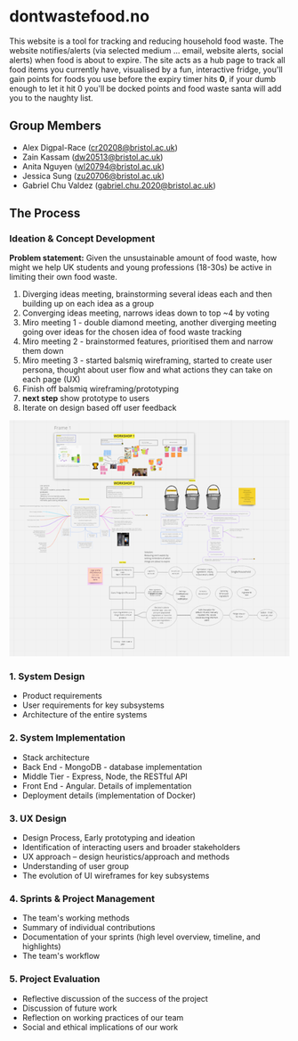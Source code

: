 # **dontwastefood.no**

This website is a tool for tracking and reducing household food waste. The website notifies/alerts (via selected medium ... email, website alerts, social alerts) when food is about to expire. The site acts as a hub page to track all food items you currently have, visualised by a fun, interactive fridge, you'll gain points for foods you use before the expiry timer hits **0**, if your dumb enough to let it hit 0 you'll be docked points and food waste santa will add you to the naughty list.

## **Group Members**
* Alex Digpal-Race (cr20208@bristol.ac.uk)
* Zain Kassam (dw20513@bristol.ac.uk)
* Anita Nguyen (wl20794@bristol.ac.uk)
* Jessica Sung (zu20706@bristol.ac.uk)
* Gabriel Chu Valdez (gabriel.chu.2020@bristol.ac.uk)

## **The Process**

### **Ideation & Concept Development**
**Problem statement:** Given the unsustainable amount of food waste, how might we help UK students and young professions (18-30s) be active in limiting their own food waste.
1. Diverging ideas meeting, brainstorming several ideas each and then building up on each idea as a group
2. Converging ideas meeting, narrows ideas down to top ~4 by voting
3. Miro meeting 1 - double diamond meeting, another diverging meeting going over ideas for the chosen idea of food waste tracking
4. Miro meeting 2 - brainstormed features, prioritised them and narrow them down
5. Miro meeting 3 - started balsmiq wireframing, started to create user persona, thought about user flow and what actions they can take on each page (UX)
6. Finish off balsmiq wireframing/prototyping
7. **next step** show prototype to users
8. Iterate on design based off user feedback

![Miro board from multiple double diamond meetings](mirosnapshot.png)

### 1. **System Design**
* Product requirements
* User requirements for key subsystems
* Architecture of the entire systems

### 2. **System Implementation**
* Stack architecture
* Back End - MongoDB - database implementation
* Middle Tier - Express, Node, the RESTful API
* Front End - Angular. Details of implementation
* Deployment details (implementation of Docker)

### 3. **UX Design**
* Design Process, Early prototyping and ideation
* Identification of interacting users and broader stakeholders
* UX approach – design heuristics/approach and methods
* Understanding of user group 
* The evolution of UI wireframes for key subsystems

### 4. **Sprints & Project Management**
* The team's working methods
* Summary of individual contributions
* Documentation of your sprints (high level overview, timeline, and highlights)
* The team's workflow

### 5. **Project Evaluation**
* Reflective discussion of the success of the project
* Discussion of future work
* Reflection on working practices of our team
* Social and ethical implications of our work
